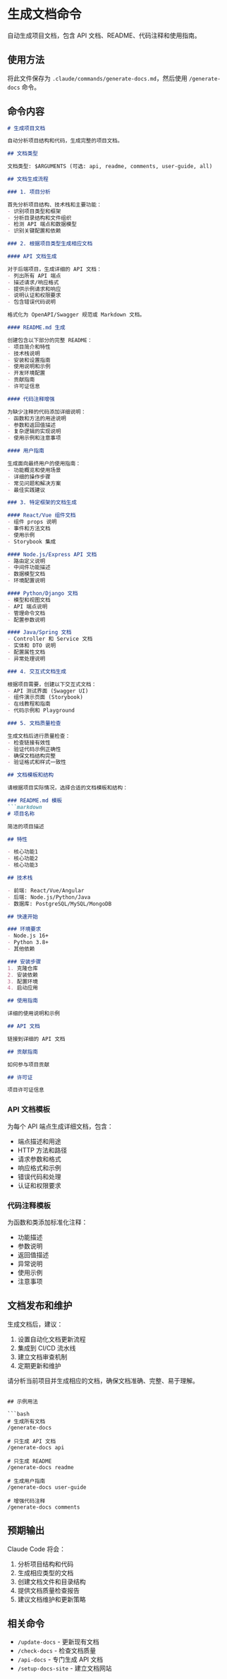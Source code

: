 # 生成文档命令

自动生成项目文档，包含 API 文档、README、代码注释和使用指南。

## 使用方法

将此文件保存为 `.claude/commands/generate-docs.md`，然后使用 `/generate-docs` 命令。

## 命令内容

```markdown
# 生成项目文档

自动分析项目结构和代码，生成完整的项目文档。

## 文档类型

文档类型: $ARGUMENTS (可选: api, readme, comments, user-guide, all)

## 文档生成流程

### 1. 项目分析

首先分析项目结构、技术栈和主要功能：
- 识别项目类型和框架
- 分析目录结构和文件组织
- 检测 API 端点和数据模型
- 识别关键配置和依赖

### 2. 根据项目类型生成相应文档

#### API 文档生成

对于后端项目，生成详细的 API 文档：
- 列出所有 API 端点
- 描述请求/响应格式
- 提供示例请求和响应
- 说明认证和权限要求
- 包含错误代码说明

格式化为 OpenAPI/Swagger 规范或 Markdown 文档。

#### README.md 生成

创建包含以下部分的完整 README：
- 项目简介和特性
- 技术栈说明
- 安装和设置指南
- 使用说明和示例
- 开发环境配置
- 贡献指南
- 许可证信息

#### 代码注释增强

为缺少注释的代码添加详细说明：
- 函数和方法的用途说明
- 参数和返回值描述
- 复杂逻辑的实现说明
- 使用示例和注意事项

#### 用户指南

生成面向最终用户的使用指南：
- 功能概览和使用场景
- 详细的操作步骤
- 常见问题和解决方案
- 最佳实践建议

### 3. 特定框架的文档生成

#### React/Vue 组件文档
- 组件 props 说明
- 事件和方法文档
- 使用示例
- Storybook 集成

#### Node.js/Express API 文档
- 路由定义说明
- 中间件功能描述
- 数据模型文档
- 环境配置说明

#### Python/Django 文档
- 模型和视图文档
- API 端点说明
- 管理命令文档
- 配置参数说明

#### Java/Spring 文档
- Controller 和 Service 文档
- 实体和 DTO 说明
- 配置属性文档
- 异常处理说明

### 4. 交互式文档生成

根据项目需要，创建以下交互式文档：
- API 测试界面 (Swagger UI)
- 组件演示页面 (Storybook)
- 在线教程和指南
- 代码示例和 Playground

### 5. 文档质量检查

生成文档后进行质量检查：
- 检查链接有效性
- 验证代码示例正确性
- 确保文档结构完整
- 验证格式和样式一致性

## 文档模板和结构

请根据项目实际情况，选择合适的文档模板和结构：

### README.md 模板
```markdown
# 项目名称

简洁的项目描述

## 特性

- 核心功能1
- 核心功能2
- 核心功能3

## 技术栈

- 前端: React/Vue/Angular
- 后端: Node.js/Python/Java
- 数据库: PostgreSQL/MySQL/MongoDB

## 快速开始

### 环境要求
- Node.js 16+
- Python 3.8+
- 其他依赖

### 安装步骤
1. 克隆仓库
2. 安装依赖
3. 配置环境
4. 启动应用

## 使用指南

详细的使用说明和示例

## API 文档

链接到详细的 API 文档

## 贡献指南

如何参与项目贡献

## 许可证

项目许可证信息
```

### API 文档模板
为每个 API 端点生成详细文档，包含：
- 端点描述和用途
- HTTP 方法和路径
- 请求参数和格式
- 响应格式和示例
- 错误代码和处理
- 认证和权限要求

### 代码注释模板
为函数和类添加标准化注释：
- 功能描述
- 参数说明
- 返回值描述
- 异常说明
- 使用示例
- 注意事项

## 文档发布和维护

生成文档后，建议：
1. 设置自动化文档更新流程
2. 集成到 CI/CD 流水线
3. 建立文档审查机制
4. 定期更新和维护

请分析当前项目并生成相应的文档，确保文档准确、完整、易于理解。
```

## 示例用法

```bash
# 生成所有文档
/generate-docs

# 只生成 API 文档
/generate-docs api

# 只生成 README
/generate-docs readme

# 生成用户指南
/generate-docs user-guide

# 增强代码注释
/generate-docs comments
```

## 预期输出

Claude Code 将会：

1. 分析项目结构和代码
2. 生成相应类型的文档
3. 创建文档文件和目录结构
4. 提供文档质量检查报告
5. 建议文档维护和更新策略

## 相关命令

- `/update-docs` - 更新现有文档
- `/check-docs` - 检查文档质量
- `/api-docs` - 专门生成 API 文档
- `/setup-docs-site` - 建立文档网站